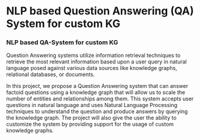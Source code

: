 <h1>NLP based Question Answering (QA) System for custom KG</h1>

<h3>NLP based QA-System for custom KG</h3>
Question Answering systems utilize information retrieval techniques to retrieve the most relevant information based upon a user query in natural language posed against various data sources like knowledge graphs, relational databases, or documents.

In this project, we propose a Question Answering system that can answer factoid questions using a knowledge graph that will allow us to scale the number of entities and relationships among them. This system accepts user questions in natural language and uses Natural Language Processing techniques to understand the question and produce answers by querying the knowledge graph. The project will also give the user the ability to customize the system by providing support for the usage of custom knowledge graphs.
